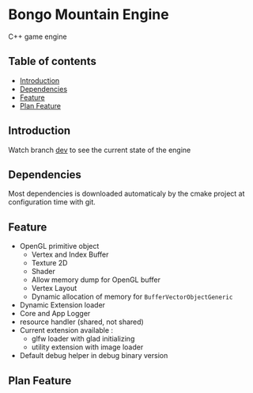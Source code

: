 # Bongo Mountain Engine

C++ game engine

## Table of contents
 * [Introduction](#introduction)
 * [Dependencies](#dependencies)
 * [Feature](#feature)
 * [Plan Feature](#plan-feature)

## Introduction

Watch branch [dev](//github.com/binaire10/BongoMountain/tree/dev) to see the current state of the engine

## Dependencies

Most dependencies is downloaded automaticaly by the cmake project
at configuration time with git.

## Feature

 - OpenGL primitive object
   - Vertex and Index Buffer
   - Texture 2D
   - Shader
   - Allow memory dump for OpenGL buffer
   - Vertex Layout
   - Dynamic allocation of memory for `BufferVectorObjectGeneric`
 - Dynamic Extension loader
 - Core and App Logger
 - resource handler (shared, not shared)
 - Current extension available :
    - glfw loader with glad initializing
    - utility extension with image loader
 - Default debug helper in debug binary version

## Plan Feature
